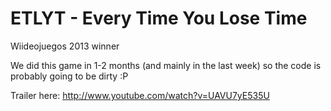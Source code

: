 ETLYT - Every Time You Lose Time
=====

Wiideojuegos 2013 winner

We did this game in 1-2 months (and mainly in the last week) so the code is probably going to be dirty :P

Trailer here:
http://www.youtube.com/watch?v=UAVU7yE535U
